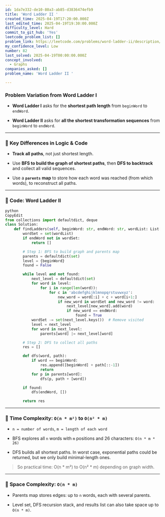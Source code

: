 ```yaml
---
id: 1da7e332-de10-80a3-ab85-d3836474efb9
title: 'Word Ladder II '
created_time: 2025-04-19T17:20:00.000Z
last_edited_time: 2025-04-19T19:30:00.000Z
difficulty_level: Hard
commit_to_git_hub: 'Yes'
leetcode_problem_list: []
problem_link: https://leetcode.com/problems/word-ladder-ii/description/
my_confidence_level: Low
number: 82
last_solved: 2025-04-19T00:00:00.000Z
concept_involved:
  - Graphs
companies_asked: []
problem_name: 'Word Ladder II '

---
```


### **Problem Variation from Word Ladder I**

*   **Word Ladder I** asks for the **shortest path length** from `beginWord` to `endWord`.

*   **Word Ladder II** asks for **all the shortest transformation sequences** from `beginWord` to `endWord`.

***

### 🔹 **Key Differences in Logic & Code**

*   **Track all paths**, not just shortest length.

*   Use **BFS to build the graph of shortest paths**, then **DFS to backtrack** and collect all valid sequences.

*   Use a **`parents`** **map** to store how each word was reached (from which words), to reconstruct all paths.

***

### 🔹 **Code: Word Ladder II**

```python
python
CopyEdit
from collections import defaultdict, deque
class Solution:
    def findLadders(self, beginWord: str, endWord: str, wordList: List[str]) -> List[List[str]]:
        wordSet = set(wordList)
        if endWord not in wordSet:
            return []

        # Step 1: BFS to build graph and parents map
        parents = defaultdict(set)
        level = {beginWord}
        found = False

        while level and not found:
            next_level = defaultdict(set)
            for word in level:
                for i in range(len(word)):
                    for c in 'abcdefghijklmnopqrstuvwxyz':
                        new_word = word[:i] + c + word[i+1:]
                        if new_word in wordSet and new_word != word:
                            next_level[new_word].add(word)
                            if new_word == endWord:
                                found = True
            wordSet -= set(next_level.keys())  # Remove visited
            level = next_level
            for word in next_level:
                parents[word] |= next_level[word]

        # Step 2: DFS to collect all paths
        res = []

        def dfs(word, path):
            if word == beginWord:
                res.append([beginWord] + path[::-1])
                return
            for p in parents[word]:
                dfs(p, path + [word])

        if found:
            dfs(endWord, [])

        return res


```

***

### 🔹 **Time Complexity:** **`O(n * m²)`** **to** **`O(n² * m)`**

*   `n = number of words`, `m = length of each word`

*   BFS explores all `n` words with `m` positions and 26 characters: `O(n * m * 26)`

*   DFS builds all shortest paths. In worst case, exponential paths could be returned, but we only build minimal-length ones.

> So practical time: O(n \* m²) to O(n² \* m) depending on graph width.

***

### 🔹 **Space Complexity:** **`O(n * m)`**

*   Parents map stores edges: up to `n` words, each with several parents.

*   Level set, DFS recursion stack, and results list can also take space up to `O(n * m)`.
